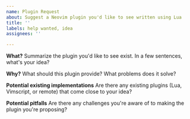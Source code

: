 ```yaml
---
name: Plugin Request
about: Suggest a Neovim plugin you'd like to see written using Lua
title: ''
labels: help wanted, idea
assignees: ''

---
```


**What?**
Summarize the plugin you'd like to see exist. In a few sentences, what's your idea?

**Why?**
What should this plugin provide? What problems does it solve?

**Potential existing implementations**
Are there any existing plugins (Lua, Vimscript, or remote) that come close to your idea?

**Potential pitfalls**
Are there any challenges you're aware of to making the plugin you're proposing?
